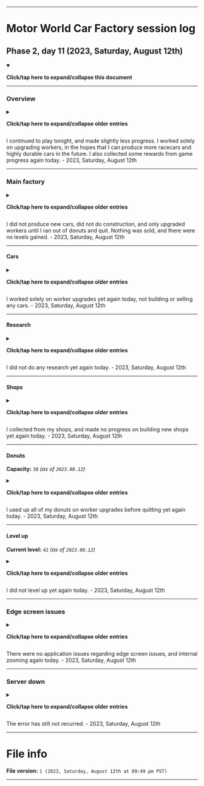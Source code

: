 
***

# Motor World Car Factory session log

## Phase 2, day 11 (2023, Saturday, August 12th)

<details open><summary><p><b>Click/tap here to expand/collapse this document</b></p></summary>

***

### Overview

<details><summary><p><b>Click/tap here to expand/collapse older entries</b></p></summary>

I finally resumed gameplay of this game today, after a hiatus that almost lasted 2 full years. I started after midnight. This is going to continue on a daily basis. - 2023, Wednesday, August 2nd

I resumed gameplay again tonight in full, but couldn't properly finish the session after this game due to extreme tiredness. - 2023, Thursday, August 3rd

I continued to play tonight, and made less progress. My PDA also suffered a system crash during gameplay. - 2023, Friday, August 4th

I continued to play tonight, and made less progress. - 2023, Saturday, August 5th

I continued to play tonight, and made less progress. I reversed my two daily sessions tonight, playing Motor World: Car Factory last. - 2023, Sunday, August 6th

I continued to play tonight, and made some progress. I finished building a service shop today, and began to build a go-kart building. I also built less durable cars. My sessions remained reversed, for now, MW:CF will be played last. - 2023, Monday, August 7th

I continued to play tonight, and made some progress. I finished building a service shop today, and began to build a go-kart building. I also built less durable cars. My sessions remained reversed, for now, MW:CF will be played last. - 2023, Monday, August 7th

I continued to play tonight, and made significantly less progress. I worked solely on upgrading workers, in the hopes that I can produce more racecars and highly durable cars in the future. I also sold 3 cars, but not the racecar, as it is taking time to sell. - 2023, Tuesday, August 8th

I continued to play tonight, and made less progress. I worked solely on upgrading workers, in the hopes that I can produce more racecars and highly durable cars in the future. I also sold 1 car today (the racecar) and leveled up to level 42. - 2023, Wednesday, August 9th

I continued to play tonight, and made less progress. I worked solely on upgrading workers, in the hopes that I can produce more racecars and highly durable cars in the future. - 2023, Thursday, August 10th

I continued to play tonight, and made slightly more progress. I worked solely on upgrading workers, in the hopes that I can produce more racecars and highly durable cars in the future. I began to collect rewards from my game progress today. - 2023, Friday, August 11th

</details>

I continued to play tonight, and made slightly less progress. I worked solely on upgrading workers, in the hopes that I can produce more racecars and highly durable cars in the future. I also collected some rewards from game progress again today. - 2023, Saturday, August 12th

***

### Main factory

<details><summary><p><b>Click/tap here to expand/collapse older entries</b></p></summary>

After returning, everything was the same as when I played nearly 2 full years ago. I produced new cars until I ran out of donuts. - 2023, Wednesday, August 2nd

I produced new cars, upgraded workers, worked on construction, and sold cars until I ran out of donuts and quit. - 2023, Thursday, August 3rd

I produced new cars, upgraded some workers, worked on construction, and sold cars until I ran out of donuts and quit. My Sunny Roadster leveled up today. - 2023, Friday, August 4th

I produced new cars, upgraded some workers, worked on construction, and sold cars until I ran out of donuts and quit. - 2023, Saturday, August 5th

I produced new cars, did not upgrade any workers, did not work on construction, and sold cars until I ran out of donuts and quit. I began to build a really advanced car as an experiment, and it screwed up my whole assembly line. - 2023, Sunday, August 6th

I produced new cars, did not upgrade any workers, worked on construction, and sold cars until I ran out of donuts and quit. I finished building the Peaks Race Car today. - 2023, Monday, August 7th

I did not produce new cars, did not do construction, and only upgraded workers until I ran out of donuts and quit. - 2023, Tuesday, August 8th

I did not produce new cars, did not do construction, and only upgraded workers until I ran out of donuts and quit. I messed up severely, collecting from my shops before spending any donuts. It caused me to level up, and the level up reward was diminished, as my donut capacity was already maxed. - 2023, Wednesday, August 9th

I did not produce new cars, did not do construction, and only upgraded workers until I ran out of donuts and quit. Nothing was sold, and there were no levels gained. - 2023, Thursday, August 10th

I did not produce new cars, did not do construction, and only upgraded workers until I ran out of donuts and quit. Nothing was sold, and there were no levels gained. I did collect rewards from recent game progress. My factory ratings are drastically dropping from the lack of new cars. - 2023, Friday, August 11th

</details>

I did not produce new cars, did not do construction, and only upgraded workers until I ran out of donuts and quit. Nothing was sold, and there were no levels gained. - 2023, Saturday, August 12th

***

#### Cars

<details><summary><p><b>Click/tap here to expand/collapse older entries</b></p></summary>

I started to produce and sell some new Berliner Donks, but then switched to Sunny Roadsters, so that I could unlock another car type. - 2023, Wednesday, August 2nd

I continued to develop, produce, and sell Sunny Roadsters today. - 2023, Thursday, August 3rd

I continued to develop, produce, and sell Sunny Roadsters again today, with the car build kit leveling up today after the 25th vehicle was built. - 2023, Friday, August 4th

I continued to develop, produce, and sell Sunny Roadsters again today. - 2023, Saturday, August 5th

I continued to develop, produce, and sell Sunny Roadsters again today, but most of my efforts went towards a single car (a Peaks Race Car) - 2023, Sunday, August 6th

I began to develop Bendy SUVs today after finishing the Peaks Race Car. - 2023, Monday, August 7th

I worked solely on worker upgrades today, not building any cars. - 2023, Tuesday, August 8th

I worked solely on worker upgrades today, not building any cars. - 2023, Wednesday, August 9th

I worked solely on worker upgrades today, not building or selling any cars. - 2023, Thursday, August 10th

I worked solely on worker upgrades today, not building or selling any cars. - 2023, Friday, August 11th

</details>

I worked solely on worker upgrades yet again today, not building or selling any cars. - 2023, Saturday, August 12th

***

#### Research

<details><summary><p><b>Click/tap here to expand/collapse older entries</b></p></summary>

I began researching V8 engines today. - 2023, Wednesday, August 2nd

I began researching aluminum frames today. - 2023, Thursday, August 3rd

I began researching down sizing and V12 engines today. - 2023, Friday, August 4th

I began researching carbon panels today. - 2023, Saturday, August 5th

I began researching rally technology today. - 2023, Sunday, August 6th

I began researching self-driving car technology today. - 2023, Monday, August 7th

I began researching space technology today. - 2023, Tuesday, August 8th

I began researching hydrogen engine technology today. - 2023, Wednesday, August 9th

I did not do any research today. - 2023, Thursday, August 10th

I did not do any research again today. - 2023, Friday, August 11th

</details>

I did not do any research yet again today. - 2023, Saturday, August 12th

***

#### Shops

<details><summary><p><b>Click/tap here to expand/collapse older entries</b></p></summary>

I collected from my shops, and made no progress on building new shops. - 2023, Wednesday, August 2nd

I collected from my shops, and made some progress on building new shops. - 2023, Thursday, August 3rd

I collected from my shops, and made minor progress on building new shops. - 2023, Friday, August 4th

I collected from my shops, and made minor progress on building new shops. - 2023, Saturday, August 5th

I collected from my shops, and made no progress on building new shops. - 2023, Sunday, August 6th

I collected from my shops, and made progress on building new shops, finishing construction on the service shop, and beginning to build a Go-Kart building. - 2023, Monday, August 7th

I collected from my shops, and made no progress on building new shops. - 2023, Tuesday, August 8th

I messed up severely, collecting from my shops before spending any donuts. It caused me to level up, and the level up reward was diminished, as my donut capacity was already maxed. - 2023, Wednesday, August 9th

I collected from my shops, and made no progress on building new shops. - 2023, Thursday, August 10th

I collected from my shops, and made no progress on building new shops again today. - 2023, Friday, August 11th

</details>

I collected from my shops, and made no progress on building new shops yet again today. - 2023, Saturday, August 12th

***

#### Donuts

**Capacity:** `38` _(as of `2023.08.12`)_

<details><summary><p><b>Click/tap here to expand/collapse older entries</b></p></summary>

I used up all of my donuts before quitting. - 2023, Wednesday, August 2nd

I used up all of my donuts, then upgraded my donut capacity from 37 to 38 for 7 cash, and then spent the remaining donuts on upgrading workers, and constructing a building.

I used up all of my donuts before quitting. - 2023, Friday, August 4th

I used up all of my donuts before quitting. - 2023, Saturday, August 5th

I used up all of my donuts before quitting. - 2023, Sunday, August 6th

I used up all of my donuts before quitting. - 2023, Monday, August 7th

I used up all of my donuts on worker upgrades before quitting. - 2023, Tuesday, August 8th

I used up all of my donuts on worker upgrades before quitting. - 2023, Wednesday, August 9th

I used up all of my donuts on worker upgrades before quitting. - 2023, Thursday, August 10th

I used up all of my donuts on worker upgrades before quitting. - 2023, Friday, August 11th

</details>

I used up all of my donuts on worker upgrades before quitting yet again today. - 2023, Saturday, August 12th

***

#### Level up

**Current level:** `42` _(as of `2023.08.12`)_

<details><summary><p><b>Click/tap here to expand/collapse older entries</b></p></summary>

On 2023, Wednesday, August 2nd, I leveled up to level 40. - 2023, Wednesday, August 2nd

On 2023, Thursday, August 3rd, I leveled up to level 41. - 2023, Thursday, August 3rd

I did not level up today. - 2023, Friday, August 4th

I did not level up again today. - 2023, Saturday, August 5th

I did not level up yet again today. - 2023, Sunday, August 6th

I did not level up yet again today. - 2023, Monday, August 7th

I did not level up yet again today. - 2023, Tuesday, August 8th

On 2023, Wednesday, August 9th, I leveled up to level 42. - 2023, Wednesday, August 9th

I did not level up today. - 2023, Thursday, August 10th

I did not level up again today. - 2023, Friday, August 11th

</details>

I did not level up yet again today. - 2023, Saturday, August 12th

***

### Edge screen issues

<details><summary><p><b>Click/tap here to expand/collapse older entries</b></p></summary>

There were no application issues regarding edge screen issues, and internal zooming today. - 2023, Wednesday, August 2nd

There were no application issues regarding edge screen issues, and internal zooming again today. - 2023, Thursday, August 3rd

There were no application issues regarding edge screen issues, and internal zooming again today, although my phones desktop environment crashed and restarted itself. The game was unaffected. - 2023, Friday, August 4th

There were no application issues regarding edge screen issues, and internal zooming again today. - 2023, Saturday, August 5th

There were no application issues regarding edge screen issues, and internal zooming again today. - 2023, Sunday, August 6th

There were no application issues regarding edge screen issues, and internal zooming again today. - 2023, Monday, August 7th

There were no application issues regarding edge screen issues, and internal zooming again today. - 2023, Tuesday, August 8th

There were no application issues regarding edge screen issues, and internal zooming again today. - 2023, Wednesday, August 9th

There were no application issues regarding edge screen issues, and internal zooming again today. - 2023, Thursday, August 10th

There were no application issues regarding edge screen issues, and internal zooming again today. - 2023, Friday, August 11th

</details>

There were no application issues regarding edge screen issues, and internal zooming again today. - 2023, Saturday, August 12th

***

### Server down

<details><summary><p><b>Click/tap here to expand/collapse older entries</b></p></summary>

When I played last 2 years ago, the game would repeatedly pop up an error saying that it couldn't connect to the server (the server has been down for a long time, and isn't coming back) the game could still play normally, but this error would come up constantly. After my 1.9 year hiatus, I have found that the error never comes up now. - 2023, Wednesday, August 2nd

The error has still not recurred. - 2023, Thursday, August 3rd

The error has still not recurred. - 2023, Friday, August 4th

The error has still not recurred. - 2023, Saturday, August 5th

The error has still not recurred. - 2023, Sunday, August 6th

The error has still not recurred. I have been starting to wonder what the logo at the top is (the developer network for before the server went down) this was once a fairly popular game on iOS (how I found it originally) so there should be some documentaiton out there. - 2023, Monday, August 7th

The error has still not recurred. - 2023, Tuesday, August 8th

The error has still not recurred. - 2023, Wednesday, August 9th

The error has still not recurred. - 2023, Thursday, August 10th

The error has still not recurred. - 2023, Friday, August 11th

</details>

The error has still not recurred. - 2023, Saturday, August 12th

</details>

***

# File info

**File version:** `1 (2023, Saturday, August 12th at 09:49 pm PST)`

***
